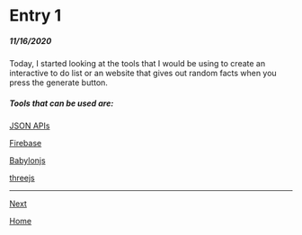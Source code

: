 # Entry 1
##### 11/16/2020

Today, I started looking at the tools that I would be using to create an interactive to do list or an website that 
gives out random facts when you press the generate button. <br>
 
##### Tools that can be used are: 
[JSON APIs](https://github.com/public-apis/public-apis) <br>

[Firebase](https://firebase.google.com/) <br> 

[Babylonjs](https://www.babylonjs.com/) <br>

[threejs](https://threejs.org/)

------------------------------------------------------------------------------------------

[Next](entry02.md)

[Home](../README.md)